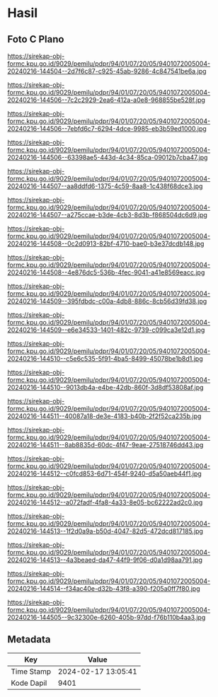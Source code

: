 # Hasil

## Foto C Plano

https://sirekap-obj-formc.kpu.go.id/9029/pemilu/pdpr/94/01/07/20/05/9401072005004-20240216-144504--2d7f6c87-c925-45ab-9286-4c847541be6a.jpg

https://sirekap-obj-formc.kpu.go.id/9029/pemilu/pdpr/94/01/07/20/05/9401072005004-20240216-144506--7c2c2929-2ea6-412a-a0e8-968855be528f.jpg

https://sirekap-obj-formc.kpu.go.id/9029/pemilu/pdpr/94/01/07/20/05/9401072005004-20240216-144506--7ebfd6c7-6294-4dce-9985-eb3b59ed1000.jpg

https://sirekap-obj-formc.kpu.go.id/9029/pemilu/pdpr/94/01/07/20/05/9401072005004-20240216-144506--63398ae5-443d-4c34-85ca-09012b7cba47.jpg

https://sirekap-obj-formc.kpu.go.id/9029/pemilu/pdpr/94/01/07/20/05/9401072005004-20240216-144507--aa8ddfd6-1375-4c59-8aa8-1c438f68dce3.jpg

https://sirekap-obj-formc.kpu.go.id/9029/pemilu/pdpr/94/01/07/20/05/9401072005004-20240216-144507--a275ccae-b3de-4cb3-8d3b-f868504dc6d9.jpg

https://sirekap-obj-formc.kpu.go.id/9029/pemilu/pdpr/94/01/07/20/05/9401072005004-20240216-144508--0c2d0913-82bf-4710-bae0-b3e37dcdb148.jpg

https://sirekap-obj-formc.kpu.go.id/9029/pemilu/pdpr/94/01/07/20/05/9401072005004-20240216-144508--4e876dc5-536b-4fec-9041-a41e8569eacc.jpg

https://sirekap-obj-formc.kpu.go.id/9029/pemilu/pdpr/94/01/07/20/05/9401072005004-20240216-144509--395fdbdc-c00a-4db8-886c-8cb56d39fd38.jpg

https://sirekap-obj-formc.kpu.go.id/9029/pemilu/pdpr/94/01/07/20/05/9401072005004-20240216-144509--e6e34533-1401-482c-9739-c099ca3e12d1.jpg

https://sirekap-obj-formc.kpu.go.id/9029/pemilu/pdpr/94/01/07/20/05/9401072005004-20240216-144510--c5e6c535-5f91-4ba5-8499-45078be1b8d1.jpg

https://sirekap-obj-formc.kpu.go.id/9029/pemilu/pdpr/94/01/07/20/05/9401072005004-20240216-144510--9013db4a-e4be-42db-860f-3d8df53808af.jpg

https://sirekap-obj-formc.kpu.go.id/9029/pemilu/pdpr/94/01/07/20/05/9401072005004-20240216-144511--40087a18-de3e-4183-b40b-2f2f52ca235b.jpg

https://sirekap-obj-formc.kpu.go.id/9029/pemilu/pdpr/94/01/07/20/05/9401072005004-20240216-144511--8ab8835d-60dc-4f47-9eae-27518746dd43.jpg

https://sirekap-obj-formc.kpu.go.id/9029/pemilu/pdpr/94/01/07/20/05/9401072005004-20240216-144512--c0fcd853-6d71-454f-9240-d5a50aeb44f1.jpg

https://sirekap-obj-formc.kpu.go.id/9029/pemilu/pdpr/94/01/07/20/05/9401072005004-20240216-144512--a072fadf-4fa8-4a33-8e05-bc62222ad2c0.jpg

https://sirekap-obj-formc.kpu.go.id/9029/pemilu/pdpr/94/01/07/20/05/9401072005004-20240216-144513--1f2d0a9a-b50d-4047-82d5-472dcd817185.jpg

https://sirekap-obj-formc.kpu.go.id/9029/pemilu/pdpr/94/01/07/20/05/9401072005004-20240216-144513--4a3beaed-da47-44f9-9f06-d0a1d98aa791.jpg

https://sirekap-obj-formc.kpu.go.id/9029/pemilu/pdpr/94/01/07/20/05/9401072005004-20240216-144514--f34ac40e-d32b-43f8-a390-f205a0ff7f80.jpg

https://sirekap-obj-formc.kpu.go.id/9029/pemilu/pdpr/94/01/07/20/05/9401072005004-20240216-144505--9c32300e-6260-405b-97dd-f76b110b4aa3.jpg


## Metadata

| Key        | Value               |
| ---------- | ------------------- |
| Time Stamp | 2024-02-17 13:05:41 |
| Kode Dapil | 9401                |



